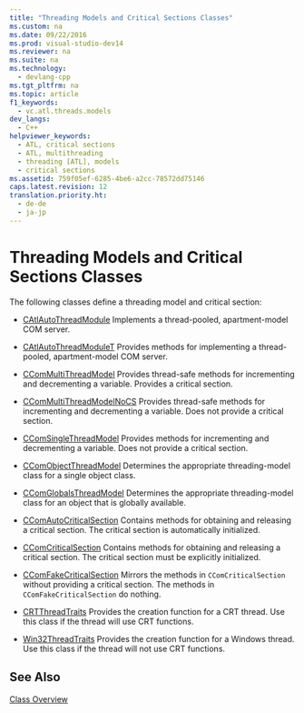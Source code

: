 ```yaml
---
title: "Threading Models and Critical Sections Classes"
ms.custom: na
ms.date: 09/22/2016
ms.prod: visual-studio-dev14
ms.reviewer: na
ms.suite: na
ms.technology: 
  - devlang-cpp
ms.tgt_pltfrm: na
ms.topic: article
f1_keywords: 
  - vc.atl.threads.models
dev_langs: 
  - C++
helpviewer_keywords: 
  - ATL, critical sections
  - ATL, multithreading
  - threading [ATL], models
  - critical sections
ms.assetid: 759f05ef-6285-4be6-a2cc-78572dd75146
caps.latest.revision: 12
translation.priority.ht: 
  - de-de
  - ja-jp
---
```

# Threading Models and Critical Sections Classes
The following classes define a threading model and critical section:  
  
-   [CAtlAutoThreadModule](../vs140/catlautothreadmodule-class.md) Implements a thread-pooled, apartment-model COM server.  
  
-   [CAtlAutoThreadModuleT](../vs140/catlautothreadmodulet-class.md) Provides methods for implementing a thread-pooled, apartment-model COM server.  
  
-   [CComMultiThreadModel](../vs140/ccommultithreadmodel-class.md) Provides thread-safe methods for incrementing and decrementing a variable. Provides a critical section.  
  
-   [CComMultiThreadModelNoCS](../vs140/ccommultithreadmodelnocs-class.md) Provides thread-safe methods for incrementing and decrementing a variable. Does not provide a critical section.  
  
-   [CComSingleThreadModel](../vs140/ccomsinglethreadmodel-class.md) Provides methods for incrementing and decrementing a variable. Does not provide a critical section.  
  
-   [CComObjectThreadModel](../vs140/ccomobjectthreadmodel.md) Determines the appropriate threading-model class for a single object class.  
  
-   [CComGlobalsThreadModel](../vs140/ccomglobalsthreadmodel.md) Determines the appropriate threading-model class for an object that is globally available.  
  
-   [CComAutoCriticalSection](../vs140/ccomautocriticalsection-class.md) Contains methods for obtaining and releasing a critical section. The critical section is automatically initialized.  
  
-   [CComCriticalSection](../vs140/ccomcriticalsection-class.md) Contains methods for obtaining and releasing a critical section. The critical section must be explicitly initialized.  
  
-   [CComFakeCriticalSection](../vs140/ccomfakecriticalsection-class.md) Mirrors the methods in `CComCriticalSection` without providing a critical section. The methods in `CComFakeCriticalSection` do nothing.  
  
-   [CRTThreadTraits](../vs140/crtthreadtraits-class.md) Provides the creation function for a CRT thread. Use this class if the thread will use CRT functions.  
  
-   [Win32ThreadTraits](../vs140/win32threadtraits-class.md) Provides the creation function for a Windows thread. Use this class if the thread will not use CRT functions.  
  
## See Also  
 [Class Overview](../vs140/atl-class-overview.md)